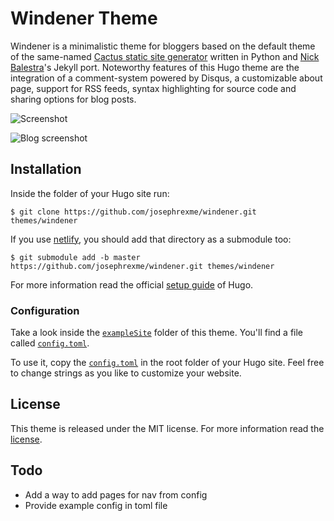 # Windener Theme

Windener is a minimalistic theme for bloggers based on the default theme of the same-named [Cactus static site generator](//github.com/koenbok/Cactus) written in Python and [Nick Balestra](//github.com/nickbalestra/kactus)'s Jekyll port. Noteworthy features of this Hugo theme are the integration of a comment-system powered by Disqus, a customizable about page, support for RSS feeds, syntax highlighting for source code and sharing options for blog posts.


![Screenshot](https://cdn.rawgit.com/josephrexme/windener/60018193/images/screenshot.png)

![Blog screenshot](https://cdn.rawgit.com/josephrexme/windener/60018193/images/screenshot-single.png)


## Installation

Inside the folder of your Hugo site run:

    $ git clone https://github.com/josephrexme/windener.git themes/windener

If you use [netlify](https://netlify.com), you should add that directory as a submodule too:

    $ git submodule add -b master https://github.com/josephrexme/windener.git themes/windener

For more information read the official [setup guide](https://gohugo.io/overview/installing/) of Hugo.

### Configuration

Take a look inside the [`exampleSite`](//github.com/digitalcraftsman/hugo-cactus-theme/tree/dev/exampleSite) folder of this theme. You'll find a file called [`config.toml`](//github.com/digitalcraftsman/hugo-cactus-theme/blob/dev/exampleSite/config.toml).

To use it, copy the [`config.toml`](//github.com/digitalcraftsman/hugo-cactus-theme/blob/dev/exampleSite/config.toml) in the root folder of your Hugo site. Feel free to change strings as you like to customize your website.

## License

This theme is released under the MIT license. For more information read the [license](https://github.com/josephrexme/windener/blob/master/LICENSE.md).

## Todo

- Add a way to add pages for nav from config
- Provide example config in toml file

